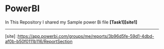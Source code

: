 # PowerBI
In This Repository I shared my Sample power Bi file 
**[Task1][site1]**

--------
[site]  :https://app.powerbi.com/groups/me/reports/3b96d5fe-59d1-4dbd-af0b-b50f0111b116/ReportSection
